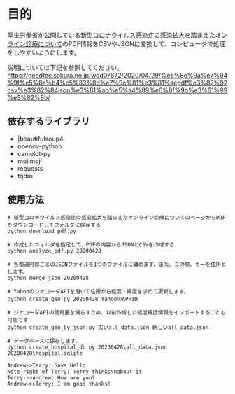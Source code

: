 # 目的
厚生労働省が公開している[新型コロナウイルス感染症の感染拡大を踏まえたオンライン診療について](https://www.mhlw.go.jp/stf/seisakunitsuite/bunya/kenkou_iryou/iryou/rinsyo/index_00014.html)のPDF情報をCSVやJSONに変換して、コンピュータで処理をしやすいようにします。

説明については下記を参照してください。
https://needtec.sakura.ne.jp/wod07672/2020/04/29/%e5%8e%9a%e7%94%9f%e5%8a%b4%e5%83%8d%e7%9c%81%e3%81%aepdf%e3%82%92csv%e3%82%84json%e3%81%ab%e5%a4%89%e6%8f%9b%e3%81%99%e3%82%8b/


## 依存するライブラリ
 - |beautifulsoup4
 - opencv-python
 - camelot-py
 - mojimoji
 - requests
 - tqdm

## 使用方法

```
# 新型コロナウイルス感染症の感染拡大を踏まえたオンライン診療についてのページからPDFをダウンロードしてフォルダに保存する
python download_pdf.py

# 作成したフォルダを指定して、PDFの内容からJSONとCSVを作成する
python analyze_pdf.py 20200428

# 各都道府県ごとのJSONファイルを1つのファイルに纏めます。また、この際、キーを住所とします。
python merge_json 20200428

# YahooのジオコーダAPIを用いて住所から経度・緯度を求めて更新します。
python create_geo.py 20200428 YahooのAPPID

# ジオコーダAPIの使用量を減らすため、以前作成した経度緯度情報をインポートすることも可能です
python create_geo_by_json.py 古いall_data.json 新しいall_data.json

# データベースに保存します。
python create_hospital_db.py 20200428\all_data.json 20200428\hospital.sqlite
```

```seq
Andrew->Terry: Says Hello
Note right of Terry: Terry thinks\nabout it
Terry-->Andrew: How are you?
Andrew->>Terry: I am good thanks!
```
